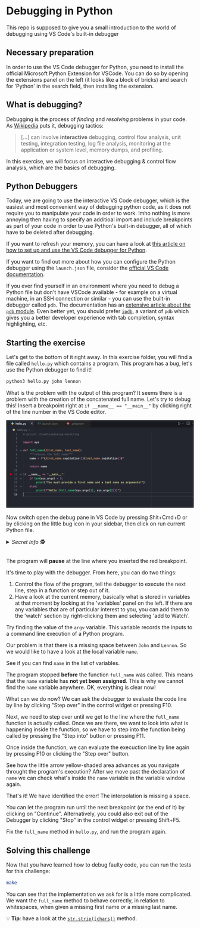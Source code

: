 # Debugging in Python

This repo is supposed to give you a small introduction to the world of debugging using VS Code's built-in debugger

## Necessary preparation

In order to use the VS Code debugger for Python, you need to install the official Microsoft Python Extension for VSCode. You can do so by opening the extensions panel on the left (it looks like a block of bricks) and search for 'Python' in the search field, then installing the extension.

## What is debugging?

Debugging is the process of _finding_ and _resolving_ problems in your code. As [Wikipedia](https://en.wikipedia.org/wiki/Debugging) puts it, debugging tactics:

> [...] can involve **interactive** debugging, control flow analysis, unit testing, integration testing, log file analysis, monitoring at the application or system level, memory dumps, and profiling.

In this exercise, we will focus on interactive debugging & control flow analysis, which are the basics of debugging.

## Python Debuggers

Today, we are going to use the interactive VS Code debugger, which is the easiest and most convenient way of debugging python code, as it does not require you to manipulate your code in order to work. Imho nothing is more annoying then having to specify an additioal import and include breakpoints as part of your code in order to use Python's built-in debugger, all of which have to be deleted after debugging.

If you want to refresh your memory, you can have a look at [this article on how to set up and use the VS Code debugger for Python](https://towardsdatascience.com/how-to-make-most-of-your-python-debugger-in-vscode-9e05dfce533f).

If you want to find out more about how you can configure the Python debugger using the `launch.json` file, consider the [official VS Code documentation](https://code.visualstudio.com/docs/python/debugging).

If you ever find yourself in an environment where you need to debug a Python file but don't have VSCode available - for example on a virtual machine, in an SSH connection or similar - you can use the built-in debugger called `pdb`. The documentation has an [extensive article about the `pdb` module](https://docs.python.org/3/library/pdb.html). Even better yet, you should prefer [`ipdb`](https://pypi.org/project/ipdb/), a variant of `pdb` which gives you a better developer experience with tab completion, syntax highlighting, etc.

## Starting the exercise

Let's get to the bottom of it right away. In this exercise folder, you will find a file called `hello.py` which contains a program. This program has a bug, let's use the Python debugger to find it!

```bash
python3 hello.py john lennon
```

What is the problem with the output of this program? It seems there is a problem with the creation of the concatenated full name. Let's try to debug this! Insert a breakpoint right at `if __name__ == "__main__"` by clicking right of the line number in the VS Code editor.

![Here goes the breakpoint](img/breakpoint.png)

Now switch open the debug pane in VS Code by pressing Shit+Cmd+D or by clicking on the little bug icon in your sidebar, then click on run current Python file.


*<details><summary markdown='span'>Secret Info* 🕵️
</summary>

By default, the Python debugger would not pass any command line arguments to the python program call. It would simply call

```bash
python3 hello.py
```

In order to make it call the file with the correct command line arguments, I had to modify the file `.vscode/launch.json` by adding an additional array called `args` to the JSON file like this:
![args parameter](img/args.png)

This way, invoking the debugger will call it like we did in our first test with:

```bash
python3 hello.py john lennon
```

Keep that in mind if you ever need to debug a command line program with the VS Code Python debugger. It might come in very useful.
</details>


The program will **pause** at the line where you inserted the red breakpoint.

It's time to play with the debugger. From here, you can do two things:

1. Control the flow of the program, tell the debugger to execute the next line, step in a function or step out of it.
2. Have a look at the current memory, basically what is stored in variables at that moment by looking at the 'variables' panel on the left. If there are any variables that are of particular interest to you, you can add them to the 'watch' section by right-clicking them and selecting 'add to Watch'.

Try finding the value of the `argv` variable. This variable records the inputs to a command line execution of a Python program.

Our problem is that there is a missing space between `John` and `Lennon`. So we would like to have a look at the local variable `name`.

See if you can find `name` in the list of variables.

The program stopped **before** the function `full_name` was called. This means that the `name` variable has **not yet been assigned**. This is why we cannot find the `name` variable anywhere. OK, everything is clear now!

What can we do now? We can ask the debugger to evaluate the code line by line by clicking "Step over" in the control widget or pressing F10.

Next, we need to step over until we get to the line where the `full_name` function is actually called. Once we are there, we want to look into what is happening inside the function, so we have to step into the function being called by pressing the "Step into" button or pressing F11.

Once inside the function, we can evaluate the execuction line by line again by pressing F10 or clicking the "Step over" button.

See how the little arrow yellow-shaded area advances as you navigate throught the program's execution? After we move past the declaration of `name` we can check what's inside the `name` variable in the variable window again.

That's it! We have identified the error! The interpolation is missing a space.

You can let the program run until the next breakpoint (or the end of it) by clicking on "Continue". Alternatively, you could also exit out of the Debugger by clicking "Stop" in the control widget or pressing Shift+F5.

Fix the `full_name` method in `hello.py`, and run the program again.

## Solving this challenge

Now that you have learned how to debug faulty code, you can run the tests for this challenge:

```bash
make
```

You can see that the implementation we ask for is a little more complicated. We want the `full_name` method to behave correctly, in relation to whitespaces, when given a missing first name _or_ a missing last name.

 💡 **Tip**: have a look at the [`str.strip([chars])`](https://docs.python.org/3.7/library/stdtypes.html?highlight=strip#str.strip) method.
